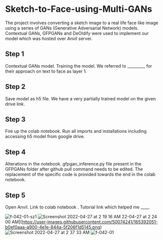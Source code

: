 # Sketch-to-Face-using-Multi-GANs

The project involves converting a sketch image to a real life face like image using a series of GANs (Generative Adversarial Network) models. 
Contextual GANs, GFPGANs and DeOldify were used to implement our model which was hosted over Anvil server. 

## Step 1

Contextual GANs model. Training the model. We referred to _________ for their approach on text to face as layer 1. 

## Step 2

Save model as h5 file. We have a very partially trained model on the given drive link. 

## Step 3

Fire up the colab notebook. Run all imports and installations including accessing h5 model from google drive.

## Step 4

Alterations in the notebook. gfpgan_inference.py file present in the GFPGANs folder after github pull command needs to be edited. The replacement of the specific code is provided towards the end in the colab notebook. 

## Step 5

Open Anvil. Link to colab notebook . Tutorial link which helped me ____. 

![f-042-01-sz1](https://user-images.githubusercontent.com/50074241/165392007-a899b570-127c-4158-a1dc-2b3e488998d5.jpg)
![Screenshot 2022-04-27 at 2 19 16 AM](https://user-images.githubusercontent.com/50074241/165392042-93ffca27-dceb-4ca6-ae99-2c04d9942f0b.png)
22-04-27 at 2 24 00 AM](https://user-images.githubusercontent.com/50074241/165392051-b0ef0aaa-a900-4e1e-844a-5f206f1d5145.png)
![Screenshot 2022-04-27 at 2 37 33 AM](https://user-images.githubusercontent.com/50074241/165392609-4aa9aece-9251-4450-a5d8-12e3873bdb6d.png)
![f-042-01](https://user-images.githubusercontent.com/50074241/165392077-2afc0b5d-d3f4-40ce-98bb-f3a639334e5f.jpg)
